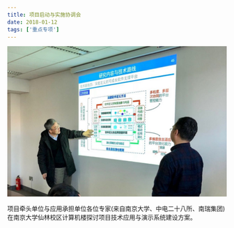 ```yaml
---
title: 项目启动与实施协调会
date: 2018-01-12
tags: ['重点专项']
---
```


![](/content/2018-01-12.jpg)

项目牵头单位与应用承担单位各位专家(来自南京大学、中电二十八所、南瑞集团)在南京大学仙林校区计算机楼探讨项目技术应用与演示系统建设方案。

<!--more-->
